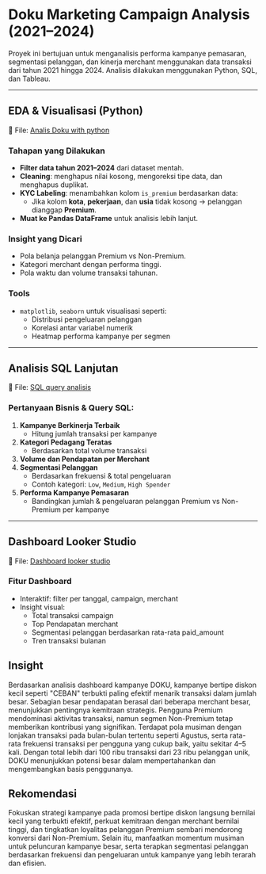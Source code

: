 # Doku Marketing Campaign Analysis (2021–2024)

Proyek ini bertujuan untuk menganalisis performa kampanye pemasaran, segmentasi pelanggan, dan kinerja merchant menggunakan data transaksi dari tahun 2021 hingga 2024. Analisis dilakukan menggunakan Python, SQL, dan Tableau.

---

## EDA & Visualisasi (Python)

📌 File: [Analis Doku with python](https://github.com/Gilangsejati/Doku-E-Wallet-Analisis/blob/main/Studycase-%20Doku-Analisis/scripts/DOKU.ipynb)

### Tahapan yang Dilakukan
- **Filter data tahun 2021–2024** dari dataset mentah.
- **Cleaning**: menghapus nilai kosong, mengoreksi tipe data, dan menghapus duplikat.
- **KYC Labeling**: menambahkan kolom `is_premium` berdasarkan data:
  - Jika kolom **kota**, **pekerjaan**, dan **usia** tidak kosong → pelanggan dianggap **Premium**.
- **Muat ke Pandas DataFrame** untuk analisis lebih lanjut.

### Insight yang Dicari
- Pola belanja pelanggan Premium vs Non-Premium.
- Kategori merchant dengan performa tinggi.
- Pola waktu dan volume transaksi tahunan.

### Tools
- `matplotlib`, `seaborn` untuk visualisasi seperti:
  - Distribusi pengeluaran pelanggan
  - Korelasi antar variabel numerik
  - Heatmap performa kampanye per segmen

---

## Analisis SQL Lanjutan

📌 File: [SQL query analisis](https://github.com/Gilangsejati/Doku-E-Wallet-Analisis/blob/main/Studycase-%20Doku-Analisis/sql/sql-analisis-doku.sql)

### Pertanyaan Bisnis & Query SQL:
1. **Kampanye Berkinerja Terbaik**
   - Hitung jumlah transaksi per kampanye
2. **Kategori Pedagang Teratas**
   - Berdasarkan total volume transaksi
3. **Volume dan Pendapatan per Merchant**
4. **Segmentasi Pelanggan**
   - Berdasarkan frekuensi & total pengeluaran
   - Contoh kategori: `Low`, `Medium`, `High Spender`
5. **Performa Kampanye Pemasaran**
   - Bandingkan jumlah & pengeluaran pelanggan Premium vs Non-Premium per kampanye

---

## Dashboard Looker Studio

📌 File:  [Dashboard looker studio](https://github.com/Gilangsejati/Doku-E-Wallet-Analisis/blob/main/Studycase-%20Doku-Analisis/dashboard/Doku_champaign.pdf)
### Fitur Dashboard
- Interaktif: filter per tanggal, campaign, merchant
- Insight visual:
  - Total transaksi campaign
  - Top Pendapatan merchant
  - Segmentasi pelanggan berdasarkan rata-rata paid_amount
  - Tren transaksi bulanan

## Insight
Berdasarkan analisis dashboard kampanye DOKU, kampanye bertipe diskon kecil seperti "CEBAN" terbukti paling efektif menarik transaksi dalam jumlah besar. Sebagian besar pendapatan berasal dari beberapa merchant besar, menunjukkan pentingnya kemitraan strategis. Pengguna Premium mendominasi aktivitas transaksi, namun segmen Non-Premium tetap memberikan kontribusi yang signifikan. Terdapat pola musiman dengan lonjakan transaksi pada bulan-bulan tertentu seperti Agustus, serta rata-rata frekuensi transaksi per pengguna yang cukup baik, yaitu sekitar 4–5 kali. Dengan total lebih dari 100 ribu transaksi dari 23 ribu pelanggan unik, DOKU menunjukkan potensi besar dalam mempertahankan dan mengembangkan basis penggunanya.

## Rekomendasi
Fokuskan strategi kampanye pada promosi bertipe diskon langsung bernilai kecil yang terbukti efektif, perkuat kemitraan dengan merchant bernilai tinggi, dan tingkatkan loyalitas pelanggan Premium sembari mendorong konversi dari Non-Premium. Selain itu, manfaatkan momentum musiman untuk peluncuran kampanye besar, serta terapkan segmentasi pelanggan berdasarkan frekuensi dan pengeluaran untuk kampanye yang lebih terarah dan efisien.





